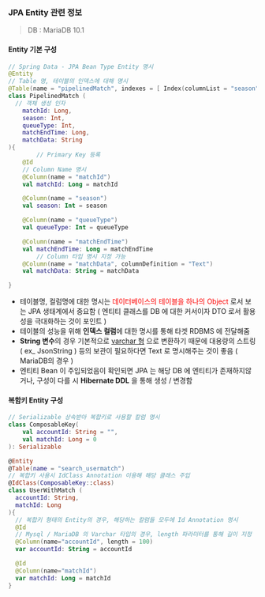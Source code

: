 ### JPA Entity 관련 정보

> DB : MariaDB 10.1

#### Entity 기본 구성

~~~kotlin
// Spring Data - JPA Bean Type Entity 명시
@Entity				
// Table 명, 테이블의 인덱스에 대해 명시
@Table(name = "pipelinedMatch", indexes = [ Index(columnList = "season"), Index(columnList = "queueType") ])
class PipelinedMatch (
  // 객체 생성 인자
    matchId: Long,
    season: Int,
    queueType: Int,
    matchEndTime: Long,
    matchData: String
){
		// Primary Key 등록
    @Id
  	// Column Name 명시
    @Column(name = "matchId")
    val matchId: Long = matchId

    @Column(name = "season")
    val season: Int = season

    @Column(name = "queueType")
    val queueType: Int = queueType

    @Column(name = "matchEndTime")
    val matchEndTime: Long = matchEndTime
		// Column 타입 명시 지정 가능
    @Column(name = "matchData", columnDefinition = "Text")
    val matchData: String = matchData

}
~~~

- 테이블명, 컬럼명에 대한 명시는 <span style="color: red">데이터베이스의 테이블을 하나의 Object</span> 로서 보는 JPA 생태계에서 중요함 ( 엔티티 클래스를 DB 에 대한 커서이자 DTO 로서 활용성을 극대화하는 것이 포인트 )
- 테이블의 성능을 위해 **인덱스 컬럼**에 대한 명시를 통해 타겟 RDBMS 에 전달해줌
- **String 변수**의 경우 기본적으로 <u>varchar 형</u> 으로 변환하기 때문에 대용량의 스트링 ( ex_ JsonString ) 등의 보관이 필요하다면 Text 로 명시해주는 것이 좋음 ( MariaDB의 경우 )
- 엔티티 Bean 이 주입되었음이 확인되면 JPA 는 해당 DB 에 엔티티가 존재하지않거나, 구성이 다를 시 **Hibernate DDL** 을 통해 생성 / 변경함



#### 복함키 Entity 구성

~~~kotlin
// Serializable 상속받아 복합키로 사용할 칼럼 명시
class ComposableKey(
    val accountId: String = "",
    val matchId: Long = 0
): Serializable

@Entity
@Table(name = "search_usermatch")
// 복합키 사용시 IdClass Annotation 이용해 해당 클래스 주입
@IdClass(ComposableKey::class)
class UserWithMatch (
  accountId: String,
  matchId: Long
){
  // 복합키 형태의 Entity의 경우, 해당하는 칼럼들 모두에 Id Annotation 명시
  @Id
  // Mysql / MariaDB 의 Varchar 타입의 경우, length 파라미터를 통해 길이 지정
  @Column(name="accountId", length = 100)
  var accountId: String = accountId

  @Id
  @Column(name="matchId")
  var matchId: Long = matchId
}
~~~





